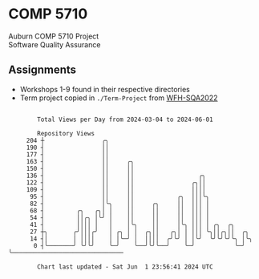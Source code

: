 # COMP 5710
Auburn COMP 5710 Project  
Software Quality Assurance

## Assignments
- Workshops 1-9 found in their respective directories
- Term project copied in `./Term-Project` from [WFH-SQA2022](https://github.com/wumphlett/WFH-SQA2022-AUBURN)

```

        Total Views per Day from 2024-03-04 to 2024-06-01

        Repository Views
     204 ┼                ╭╮
     190 ┤                ││
     177 ┤                ││
     163 ┤                ││     ╭╮
     150 ┤                ││     ││
     136 ┤                ││     ││                  ╭╮
     122 ┤                ││     ││                ╭╮││
     109 ┤                ││     ││                ││││
      95 ┤                ││     ││            ╭╮  │││╰╮
      82 ┤                │╰╮    ││     ╭╮     ││  │││ │
      68 ┤         ╭╮   ╭╮│ │    ││     ││     ││  │││ │
      54 ┤         ││╭╮ │╰╯ │    ││     ││     ││  │││ │
      41 ┤         ││││ │   │    │╰╮    ││     │╰╮ │││ │ ╭╮  ╭╮
      27 ┼╮       ╭╯│││╭╯   │ ╭╮ │ │  ╭╮││   ╭╮│ │ │││ ╰╮││╭╮││  ╭╮
      14 ┤│       │ ││││    │ │╰─╯ │  ││││  ╭╯╰╯ │ │╰╯  ╰╯╰╯╰╯╰╮ │╰╮
       0 ┤╰───────╯ ╰╯╰╯    ╰─╯    ╰──╯╰╯╰──╯    ╰─╯           ╰─╯ ╰───────────────────────────────

        Chart last updated - Sat Jun  1 23:56:41 2024 UTC
        
```
